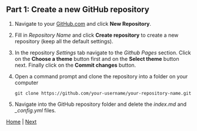 ## Part 1: Create a new GitHub repository

1. Navigate to your [GitHub.com](GitHub.com) and click **New Repository**.

2. Fill in *Repository Name*  and click **Create repository** to create a new repository (keep all the default settings).

3. In the repository *Settings* tab navigate to the *Github Pages* section. Click on the **Choose a theme** button first and on the **Select theme** button next. Finally click on the **Commit changes** button.

4. Open a command prompt and clone the repository into a folder on your computer
  
   ```batch
   git clone https://github.com/your-username/your-repository-name.git
   ```

5. Navigate into the GitHub repository folder and delete the *index.md* and *_config.yml* files.

[Home](./../../README.md) | [Next](Tutorial/../../Part2/Part2.md)
